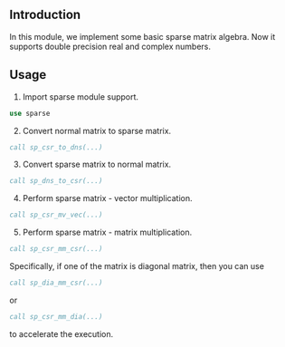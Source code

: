 ## Introduction

In this module, we implement some basic sparse matrix algebra. Now it supports double precision real and complex numbers.

## Usage

1. Import sparse module support.

```fortran
use sparse
```

2. Convert normal matrix to sparse matrix.

```fortran
call sp_csr_to_dns(...)
```

3. Convert sparse matrix to normal matrix.

```fortran
call sp_dns_to_csr(...)
```

4. Perform sparse matrix - vector multiplication.

```fortran
call sp_csr_mv_vec(...)
```

5. Perform sparse matrix - matrix multiplication.

```fortran
call sp_csr_mm_csr(...)
```

Specifically, if one of the matrix is diagonal matrix, then you can use

```fortran
call sp_dia_mm_csr(...)
```

or

```fortran
call sp_csr_mm_dia(...)
```

to accelerate the execution.
